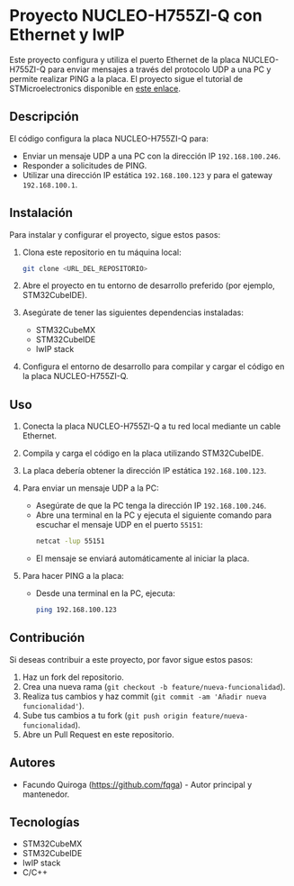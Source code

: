 # Proyecto NUCLEO-H755ZI-Q con Ethernet y lwIP

Este proyecto configura y utiliza el puerto Ethernet de la placa NUCLEO-H755ZI-Q para enviar mensajes a través del protocolo UDP a una PC y permite realizar PING a la placa. El proyecto sigue el tutorial de STMicroelectronics disponible en [este enlace](https://community.st.com/t5/stm32-mcus/how-to-create-a-project-for-stm32h7-with-ethernet-and-lwip-stack/ta-p/49308).

## Descripción

El código configura la placa NUCLEO-H755ZI-Q para:
- Enviar un mensaje UDP a una PC con la dirección IP `192.168.100.246`.
- Responder a solicitudes de PING.
- Utilizar una dirección IP estática `192.168.100.123` y para el gateway `192.168.100.1`.

## Instalación

Para instalar y configurar el proyecto, sigue estos pasos:

1. Clona este repositorio en tu máquina local:
    ```sh
    git clone <URL_DEL_REPOSITORIO>
    ```

2. Abre el proyecto en tu entorno de desarrollo preferido (por ejemplo, STM32CubeIDE).

3. Asegúrate de tener las siguientes dependencias instaladas:
    - STM32CubeMX
    - STM32CubeIDE
    - lwIP stack

4. Configura el entorno de desarrollo para compilar y cargar el código en la placa NUCLEO-H755ZI-Q.

## Uso

1. Conecta la placa NUCLEO-H755ZI-Q a tu red local mediante un cable Ethernet.

2. Compila y carga el código en la placa utilizando STM32CubeIDE.

3. La placa debería obtener la dirección IP estática `192.168.100.123`.

4. Para enviar un mensaje UDP a la PC:
    - Asegúrate de que la PC tenga la dirección IP `192.168.100.246`.
    - Abre una terminal en la PC y ejecuta el siguiente comando para escuchar el mensaje UDP en el puerto `55151`:
        ```sh
        netcat -lup 55151
        ```
    - El mensaje se enviará automáticamente al iniciar la placa.

5. Para hacer PING a la placa:
    - Desde una terminal en la PC, ejecuta:
        ```sh
        ping 192.168.100.123
        ```

## Contribución

Si deseas contribuir a este proyecto, por favor sigue estos pasos:

1. Haz un fork del repositorio.
2. Crea una nueva rama (`git checkout -b feature/nueva-funcionalidad`).
3. Realiza tus cambios y haz commit (`git commit -am 'Añadir nueva funcionalidad'`).
4. Sube tus cambios a tu fork (`git push origin feature/nueva-funcionalidad`).
5. Abre un Pull Request en este repositorio.


## Autores

- Facundo Quiroga (https://github.com/fqga) - Autor principal y mantenedor.

## Tecnologías

- STM32CubeMX
- STM32CubeIDE
- lwIP stack
- C/C++
